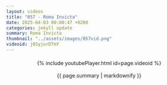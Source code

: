```yaml
---
layout: videos
title: "057 - Roma Invicta"
date: 2025-04-03 00:00:47 +0200
categories: jekyll update
summary: Roma Invicta
thumbnail: "../assets/images/057vid.png"
videoid: j0SyjurDTmY
---
```


<div style="text-align: center; margin-top: 20px;">
  {% include youtubePlayer.html id=page.videoid %}
  <p style="margin-top: 15px; font-size: 1.2em; color: #333;">
    <p>{{ page.summary | markdownify }}</p>
  </p>
</div>
